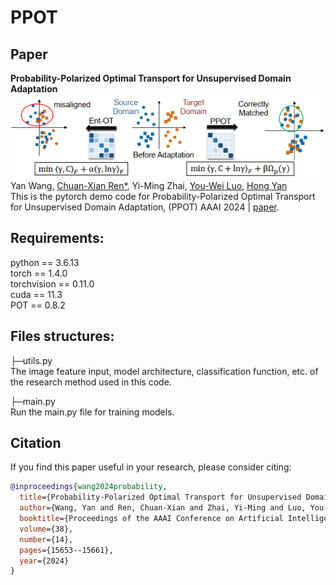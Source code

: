 # PPOT
## Paper

<b> Probability-Polarized Optimal Transport for Unsupervised Domain Adaptation </b> <br/>
![alt text](./image_PPOT.png) <br/>
Yan Wang, [Chuan-Xian Ren*](https://scholar.google.com/citations?user=nWsPNkQAAAAJ&hl=zh-CN), Yi-Ming Zhai, [You-Wei Luo](https://scholar.google.com/citations?user=n9xRWGsAAAAJ&hl=zh-CN), [Hong Yan](https://scholar.google.com.hk/citations?user=oKwuCfAAAAAJ&hl=zh-CN)<br/>
This is the pytorch demo code for Probability-Polarized Optimal Transport for Unsupervised Domain Adaptation, (PPOT) AAAI 2024 | [paper](https://ojs.aaai.org/index.php/AAAI/article/view/29493).<br/>

## Requirements:
python == 3.6.13 <br/>
torch == 1.4.0 <br/>
torchvision == 0.11.0 <br/>
cuda == 11.3 <br/>
POT == 0.8.2 <br/>

## Files structures:
├─utils.py <br/>
The image feature input, model architecture, classification function, etc. of the research method used in this code.<br/>

├─main.py <br/>
Run the main.py file for training models.<br/>

## Citation
If you find this paper useful in your research, please consider citing:
```bibtex
@inproceedings{wang2024probability,
  title={Probability-Polarized Optimal Transport for Unsupervised Domain Adaptation},
  author={Wang, Yan and Ren, Chuan-Xian and Zhai, Yi-Ming and Luo, You-Wei and Yan, Hong},
  booktitle={Proceedings of the AAAI Conference on Artificial Intelligence},
  volume={38},
  number={14},
  pages={15653--15661},
  year={2024}
}
```
